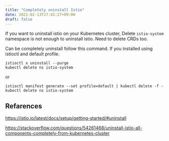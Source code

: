 ```yaml
---
title: "Completely uninstall Istio"
date: 2021-02-13T17:41:27+09:00
draft: false
---
```


If you want to uninstall istio on your Kubernetes cluster,
Delete ```istio-system``` namespace is not enough to uninstall istio.
Need to delete CRDs too.

Can be completely uninstall follow this command. If you installed using istioctl and default profile.
```
istioctl x uninstall --purge
kubectl delete ns istio-system
```

or

```
istioctl manifest generate --set profile=default | kubectl delete -f -
kubectl delete ns istio-system
```

## Refarences
https://istio.io/latest/docs/setup/getting-started/#uninstall

https://stackoverflow.com/questions/54261468/uninstall-istio-all-components-completely-from-kubernetes-cluster
